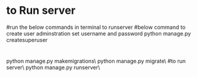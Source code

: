 # to Run server 
#run the below commands in terminal to runserver
#below command to create user adminstration set username and password
python manage.py createsuperuser
#
python manage.py makemigrations\\
python manage.py migrate\\
#to run server\\
python manage.py runserver\\
